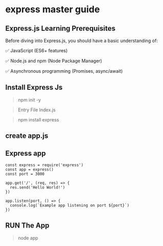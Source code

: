 # express master guide

## Express.js Learning Prerequisites

Before diving into Express.js, you should have a basic understanding of:

✅ JavaScript (ES6+ features)

✅ Node.js and npm (Node Package Manager)

✅ Asynchronous programming (Promises, async/await)

## Install Express Js

> npm init -y

> Entry File Index.js

> npm install express

## create app.js  

## Express app

```
const express = require('express')
const app = express()
const port = 3000

app.get('/', (req, res) => {
  res.send('Hello World!')
})

app.listen(port, () => {
  console.log(`Example app listening on port ${port}`)
})

```

## RUN The App

> node app
